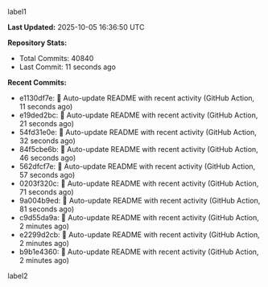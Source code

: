 
label1 
<!-- ACTIVITY_START -->
**Last Updated:** 2025-10-05 16:36:50 UTC

**Repository Stats:**
- Total Commits: 40840
- Last Commit: 11 seconds ago

**Recent Commits:**
- e1130df7e: 🤖 Auto-update README with recent activity (GitHub Action, 11 seconds ago)
- e19ded2bc: 🤖 Auto-update README with recent activity (GitHub Action, 21 seconds ago)
- 54fd31e0e: 🤖 Auto-update README with recent activity (GitHub Action, 32 seconds ago)
- 84f5cbe6b: 🤖 Auto-update README with recent activity (GitHub Action, 46 seconds ago)
- 562dfcf7e: 🤖 Auto-update README with recent activity (GitHub Action, 57 seconds ago)
- 0203f320c: 🤖 Auto-update README with recent activity (GitHub Action, 71 seconds ago)
- 9a004b9ed: 🤖 Auto-update README with recent activity (GitHub Action, 81 seconds ago)
- c9d55da9a: 🤖 Auto-update README with recent activity (GitHub Action, 2 minutes ago)
- e2299d2cb: 🤖 Auto-update README with recent activity (GitHub Action, 2 minutes ago)
- b9b1e4360: 🤖 Auto-update README with recent activity (GitHub Action, 2 minutes ago)
<!-- ACTIVITY_END -->

label2
